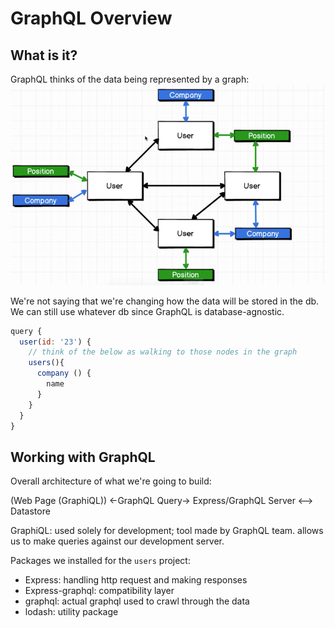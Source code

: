 # GraphQL Overview

## What is it?
GraphQL thinks of the data being represented by a graph:
![graph of data](./images/graphql/graph.png)

We're not saying that we're changing how the data will be stored in the db. 
We can still use whatever db since GraphQL is database-agnostic.

```js
query {
  user(id: '23') {
    // think of the below as walking to those nodes in the graph
    users(){
      company () {
        name
      }
    }
  }
}
```

## Working with GraphQL
Overall architecture of what we're going to build:

(Web Page (GraphiQL)) <-GraphQL Query-> Express/GraphQL Server <--> Datastore

GraphiQL: used solely for development; tool made by GraphQL team. allows us
to make queries against our development server.

Packages we installed for the `users` project:
* Express: handling http request and making responses
* Express-graphql: compatibility layer
* graphql: actual graphql used to crawl through the data
* lodash: utility package